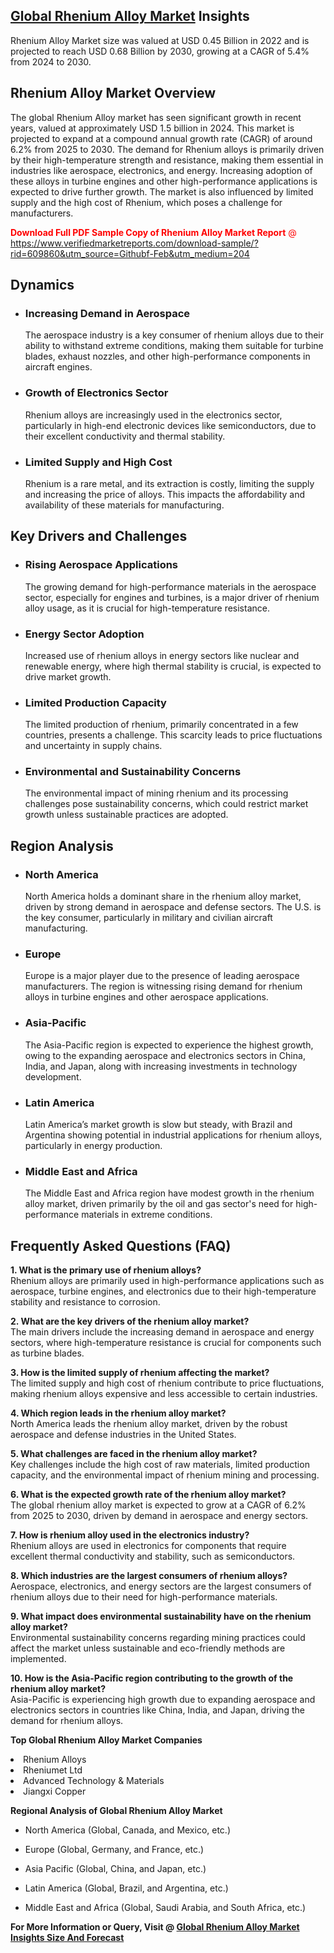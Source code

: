<h2><a href="https://www.verifiedmarketreports.com/download-sample/?rid=609860&amp;utm_source=Githubf&amp;utm_medium=204" target="_blank">Global Rhenium Alloy Market</a> Insights</h2><p>Rhenium Alloy Market size was valued at USD 0.45 Billion in 2022 and is projected to reach USD 0.68 Billion by 2030, growing at a CAGR of 5.4% from 2024 to 2030.</p><p> <h2>Rhenium Alloy Market Overview</h2> <p>The global Rhenium Alloy market has seen significant growth in recent years, valued at approximately USD 1.5 billion in 2024. This market is projected to expand at a compound annual growth rate (CAGR) of around 6.2% from 2025 to 2030. The demand for Rhenium alloys is primarily driven by their high-temperature strength and resistance, making them essential in industries like aerospace, electronics, and energy. Increasing adoption of these alloys in turbine engines and other high-performance applications is expected to drive further growth. The market is also influenced by limited supply and the high cost of Rhenium, which poses a challenge for manufacturers.</p> <p><p><span class=""><span style="color: #ff0000;"><strong>Download Full PDF Sample Copy of Rhenium Alloy Market Report</strong> @ </span><a href="https://www.verifiedmarketreports.com/download-sample/?rid=609860&amp;utm_source=Githubf-Feb&amp;utm_medium=204" target="_blank">https://www.verifiedmarketreports.com/download-sample/?rid=609860&amp;utm_source=Githubf-Feb&amp;utm_medium=204</a></span></p></p> <h2>Dynamics</h2> <ul> <li><h3>Increasing Demand in Aerospace</h3> The aerospace industry is a key consumer of rhenium alloys due to their ability to withstand extreme conditions, making them suitable for turbine blades, exhaust nozzles, and other high-performance components in aircraft engines. </li> <li><h3>Growth of Electronics Sector</h3> Rhenium alloys are increasingly used in the electronics sector, particularly in high-end electronic devices like semiconductors, due to their excellent conductivity and thermal stability. </li> <li><h3>Limited Supply and High Cost</h3> Rhenium is a rare metal, and its extraction is costly, limiting the supply and increasing the price of alloys. This impacts the affordability and availability of these materials for manufacturing. </li> </ul> <h2>Key Drivers and Challenges</h2> <ul> <li><h3>Rising Aerospace Applications</h3> The growing demand for high-performance materials in the aerospace sector, especially for engines and turbines, is a major driver of rhenium alloy usage, as it is crucial for high-temperature resistance. </li> <li><h3>Energy Sector Adoption</h3> Increased use of rhenium alloys in energy sectors like nuclear and renewable energy, where high thermal stability is crucial, is expected to drive market growth. </li> <li><h3>Limited Production Capacity</h3> The limited production of rhenium, primarily concentrated in a few countries, presents a challenge. This scarcity leads to price fluctuations and uncertainty in supply chains. </li> <li><h3>Environmental and Sustainability Concerns</h3> The environmental impact of mining rhenium and its processing challenges pose sustainability concerns, which could restrict market growth unless sustainable practices are adopted. </li> </ul> <h2>Region Analysis</h2> <ul> <li><h3>North America</h3> North America holds a dominant share in the rhenium alloy market, driven by strong demand in aerospace and defense sectors. The U.S. is the key consumer, particularly in military and civilian aircraft manufacturing. </li> <li><h3>Europe</h3> Europe is a major player due to the presence of leading aerospace manufacturers. The region is witnessing rising demand for rhenium alloys in turbine engines and other aerospace applications. </li> <li><h3>Asia-Pacific</h3> The Asia-Pacific region is expected to experience the highest growth, owing to the expanding aerospace and electronics sectors in China, India, and Japan, along with increasing investments in technology development. </li> <li><h3>Latin America</h3> Latin America’s market growth is slow but steady, with Brazil and Argentina showing potential in industrial applications for rhenium alloys, particularly in energy production. </li> <li><h3>Middle East and Africa</h3> The Middle East and Africa region have modest growth in the rhenium alloy market, driven primarily by the oil and gas sector's need for high-performance materials in extreme conditions. </li> </ul> <h2>Frequently Asked Questions (FAQ)</h2> <p><strong>1. What is the primary use of rhenium alloys?</strong><br> Rhenium alloys are primarily used in high-performance applications such as aerospace, turbine engines, and electronics due to their high-temperature stability and resistance to corrosion.</p> <p><strong>2. What are the key drivers of the rhenium alloy market?</strong><br> The main drivers include the increasing demand in aerospace and energy sectors, where high-temperature resistance is crucial for components such as turbine blades.</p> <p><strong>3. How is the limited supply of rhenium affecting the market?</strong><br> The limited supply and high cost of rhenium contribute to price fluctuations, making rhenium alloys expensive and less accessible to certain industries.</p> <p><strong>4. Which region leads in the rhenium alloy market?</strong><br> North America leads the rhenium alloy market, driven by the robust aerospace and defense industries in the United States.</p> <p><strong>5. What challenges are faced in the rhenium alloy market?</strong><br> Key challenges include the high cost of raw materials, limited production capacity, and the environmental impact of rhenium mining and processing.</p> <p><strong>6. What is the expected growth rate of the rhenium alloy market?</strong><br> The global rhenium alloy market is expected to grow at a CAGR of 6.2% from 2025 to 2030, driven by demand in aerospace and energy sectors.</p> <p><strong>7. How is rhenium alloy used in the electronics industry?</strong><br> Rhenium alloys are used in electronics for components that require excellent thermal conductivity and stability, such as semiconductors.</p> <p><strong>8. Which industries are the largest consumers of rhenium alloys?</strong><br> Aerospace, electronics, and energy sectors are the largest consumers of rhenium alloys due to their need for high-performance materials.</p> <p><strong>9. What impact does environmental sustainability have on the rhenium alloy market?</strong><br> Environmental sustainability concerns regarding mining practices could affect the market unless sustainable and eco-friendly methods are implemented.</p> <p><strong>10. How is the Asia-Pacific region contributing to the growth of the rhenium alloy market?</strong><br> Asia-Pacific is experiencing high growth due to expanding aerospace and electronics sectors in countries like China, India, and Japan, driving the demand for rhenium alloys.</p> </p><p><strong>Top Global Rhenium Alloy Market Companies</strong></p><div data-test-id=""><p><li>Rhenium Alloys</li><li> Rheniumet Ltd</li><li> Advanced Technology & Materials</li><li> Jiangxi Copper</li></p><div><strong>Regional Analysis of&nbsp;Global Rhenium Alloy Market</strong></div><ul><li dir="ltr"><p dir="ltr">North America&nbsp;(Global, Canada, and Mexico, etc.)</p></li><li dir="ltr"><p dir="ltr">Europe (Global, Germany, and France, etc.)</p></li><li dir="ltr"><p dir="ltr">Asia Pacific&nbsp;(Global, China, and Japan, etc.)</p></li><li dir="ltr"><p dir="ltr">Latin America&nbsp;(Global, Brazil, and Argentina, etc.)</p></li><li dir="ltr">Middle East and Africa&nbsp;(Global, Saudi Arabia, and South Africa, etc.)</li></ul><p><strong>For More Information or Query, Visit @&nbsp;</strong><strong><a href="https://www.verifiedmarketreports.com/product/rhenium-alloy-market/?utm_source=Githubf&amp;utm_medium=204" target="_blank">Global Rhenium Alloy Market Insights Size And Forecast</a></strong></p></div>
